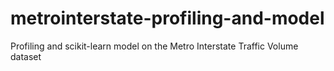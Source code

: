# metrointerstate-profiling-and-model
Profiling and scikit-learn model on the Metro Interstate Traffic Volume dataset 
